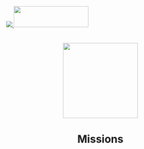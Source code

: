 <a href="https://modrinth.com/mod/missions">
  <img src="modrinth" src="https://raw.githubusercontent.com/Prospector/badges/master/modrinth-badge-72h-padded.png">
</a>
<a href="https://discord.gg/bJVy9pFcSvv">
  <img width="200" src="discord" height="56" src="https://cdn.jsdelivr.net/npm/@intergrav/devins-badges@3/assets/cozy/social/discord-plural_vector.svg">
</a>

#

<p align="center">
  <img width="200" src="https://kryeit.com/images/missions_logo.png">
</p>

<h1 align="center">Missions</h1>



